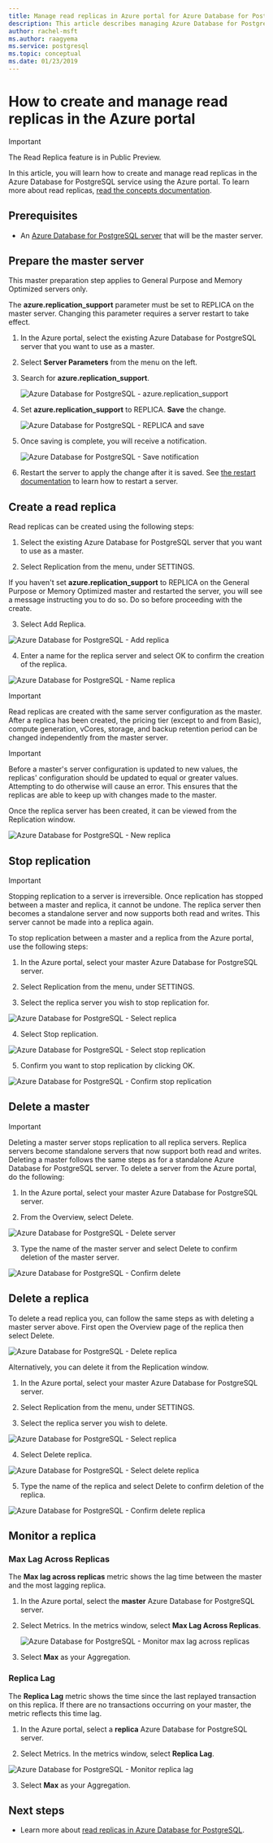 ```yaml
---
title: Manage read replicas in Azure portal for Azure Database for PostgreSQL
description: This article describes managing Azure Database for PostgreSQL read replicas in Azure portal.
author: rachel-msft
ms.author: raagyema
ms.service: postgresql
ms.topic: conceptual
ms.date: 01/23/2019
---
```


# How to create and manage read replicas in the Azure portal

> [!IMPORTANT]
> The Read Replica feature is in Public Preview.


In this article, you will learn how to create and manage read replicas in the Azure Database for PostgreSQL service using the Azure portal. To learn more about read replicas, [read the concepts documentation](concepts-read-replicas.md).

## Prerequisites
- An [Azure Database for PostgreSQL server](quickstart-create-server-database-portal.md) that will be the master server.

## Prepare the master server
This master preparation step applies to General Purpose and Memory Optimized servers only.

The **azure.replication_support** parameter must be set to REPLICA on the master server. Changing this parameter requires a server restart to take effect.

1. In the Azure portal, select the existing Azure Database for PostgreSQL server that you want to use as a master.

2. Select **Server Parameters** from the menu on the left.

3. Search for **azure.replication_support**.

   ![Azure Database for PostgreSQL - azure.replication_support](./media/howto-read-replicas-portal/azure-replication-parameter.png)

4. Set **azure.replication_support** to REPLICA. **Save** the change.

   ![Azure Database for PostgreSQL - REPLICA and save](./media/howto-read-replicas-portal/save-parameter-replica.png)

5. Once saving is complete, you will receive a notification.

   ![Azure Database for PostgreSQL - Save notification](./media/howto-read-replicas-portal/parameter-save-notification.png)

6. Restart the server to apply the change after it is saved. See [the restart documentation](howto-restart-server-portal.md) to learn how to restart a server.


## Create a read replica
Read replicas can be created using the following steps:
1.	Select the existing Azure Database for PostgreSQL server that you want to use as a master. 

2.	Select Replication from the menu, under SETTINGS.

   If you haven't set **azure.replication_support** to REPLICA on the General Purpose or Memory Optimized master and restarted the server, you will see a message instructing you to do so. Do so before proceeding with the create.

3.	Select Add Replica.

   ![Azure Database for PostgreSQL - Add replica](./media/howto-read-replicas-portal/add-replica.png)

4.	Enter a name for the replica server and select OK to confirm the creation of the replica.

   ![Azure Database for PostgreSQL - Name replica](./media/howto-read-replicas-portal/name-replica.png) 

> [!IMPORTANT]
> Read replicas are created with the same server configuration as the master. After a replica has been created, the pricing tier (except to and from Basic), compute generation, vCores, storage, and backup retention period can be changed independently from the master server.

> [!IMPORTANT]
> Before a master's server configuration is updated to new values, the replicas' configuration should be updated to equal or greater values. Attempting to do otherwise will cause an error. This ensures that the replicas are able to keep up with changes made to the master. 


Once the replica server has been created, it can be viewed from the Replication window.

![Azure Database for PostgreSQL - New replica](./media/howto-read-replicas-portal/list-replica.png)
 

## Stop replication

> [!IMPORTANT]
> Stopping replication to a server is irreversible. Once replication has stopped between a master and replica, it cannot be undone. The replica server then becomes a standalone server and now supports both read and writes. This server cannot be made into a replica again.

To stop replication between a master and a replica from the Azure portal, use the following steps:
1.	In the Azure portal, select your master Azure Database for PostgreSQL server.

2.	Select Replication from the menu, under SETTINGS.

3.	Select the replica server you wish to stop replication for.

   ![Azure Database for PostgreSQL - Select replica](./media/howto-read-replicas-portal/select-replica.png)
 
4.	Select Stop replication.

   ![Azure Database for PostgreSQL - Select stop replication](./media/howto-read-replicas-portal/select-stop-replication.png)
 
5.	Confirm you want to stop replication by clicking OK.

   ![Azure Database for PostgreSQL - Confirm stop replication](./media/howto-read-replicas-portal/confirm-stop-replication.png)
 

## Delete a master

> [!IMPORTANT]
> Deleting a master server stops replication to all replica servers. Replica servers become standalone servers that now support both read and writes.
Deleting a master follows the same steps as for a standalone Azure Database for PostgreSQL server. To delete a server from the Azure portal, do the following:

1.	In the Azure portal, select your master Azure Database for PostgreSQL server.

2.	From the Overview, select Delete.

   ![Azure Database for PostgreSQL - Delete server](./media/howto-read-replicas-portal/delete-server.png)
 
3.	Type the name of the master server and select Delete to confirm deletion of the master server.

   ![Azure Database for PostgreSQL - Confirm delete](./media/howto-read-replicas-portal/confirm-delete.png)
 

## Delete a replica
To delete a read replica you, can follow the same steps as with deleting a master server above. First open the Overview page of the replica then select Delete.

   ![Azure Database for PostgreSQL - Delete replica](./media/howto-read-replicas-portal/delete-replica.png)
 
Alternatively, you can delete it from the Replication window.
1.	In the Azure portal, select your master Azure Database for PostgreSQL server.

2.	Select Replication from the menu, under SETTINGS.

3.	Select the replica server you wish to delete. 

   ![Azure Database for PostgreSQL - Select replica](./media/howto-read-replicas-portal/select-replica.png)
 
4.	Select Delete replica.

   ![Azure Database for PostgreSQL - Select delete replica](./media/howto-read-replicas-portal/select-delete-replica.png)
 
5.	Type the name of the replica and select Delete to confirm deletion of the replica.

   ![Azure Database for PostgreSQL - Confirm delete replica](./media/howto-read-replicas-portal/confirm-delete-replica.png)
 

## Monitor a replica
### Max Lag Across Replicas
The **Max lag across replicas** metric shows the lag time between the master and the most lagging replica. 

1.	In the Azure portal, select the **master** Azure Database for PostgreSQL server.

2.	Select Metrics. In the metrics window, select **Max Lag Across Replicas**.

    ![Azure Database for PostgreSQL - Monitor max lag across replicas](./media/howto-read-replicas-portal/select-max-lag.png)
 
3.	Select **Max** as your Aggregation. 

### Replica Lag
The **Replica Lag** metric shows the time since the last replayed transaction on this replica. If there are no transactions occurring on your master, the metric reflects this time lag.

1.	In the Azure portal, select a **replica** Azure Database for PostgreSQL server.

2.	Select Metrics. In the metrics window, select **Replica Lag**.

   ![Azure Database for PostgreSQL - Monitor replica lag](./media/howto-read-replicas-portal/select-replica-lag.png)
 
3.	Select **Max** as your Aggregation. 
 
## Next steps
- Learn more about [read replicas in Azure Database for PostgreSQL](concepts-read-replicas.md).